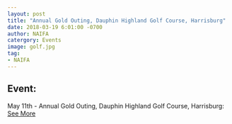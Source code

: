 ```yaml
---
layout: post
title: "Annual Gold Outing, Dauphin Highland Golf Course, Harrisburg"
date: 2018-03-19 6:01:00 -0700
author: NAIFA
catergory: Events
image: golf.jpg
tag:
- NAIFA
---
```


## Event:
May 11th - Annual Gold Outing, Dauphin Highland Golf Course, Harrisburg: [See More](/images/2018_NAIFA_Golf_Brochure.pdf)
